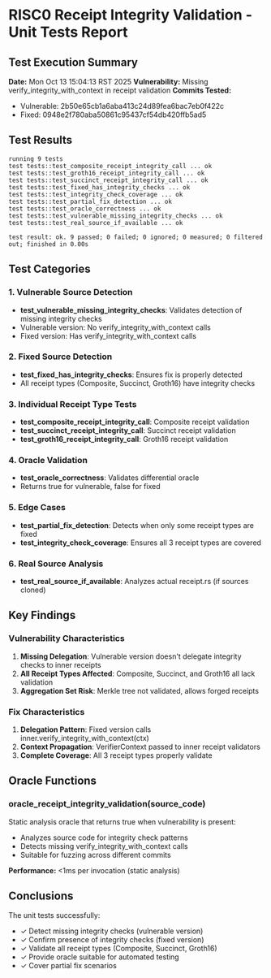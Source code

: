 # RISC0 Receipt Integrity Validation - Unit Tests Report

## Test Execution Summary

**Date:** Mon Oct 13 15:04:13 RST 2025
**Vulnerability:** Missing verify_integrity_with_context in receipt validation
**Commits Tested:**
- Vulnerable: 2b50e65cb1a6aba413c24d89fea6bac7eb0f422c
- Fixed: 0948e2f780aba50861c95437cf54db420ffb5ad5

## Test Results

    
    running 9 tests
    test tests::test_composite_receipt_integrity_call ... ok
    test tests::test_groth16_receipt_integrity_call ... ok
    test tests::test_succinct_receipt_integrity_call ... ok
    test tests::test_fixed_has_integrity_checks ... ok
    test tests::test_integrity_check_coverage ... ok
    test tests::test_partial_fix_detection ... ok
    test tests::test_oracle_correctness ... ok
    test tests::test_vulnerable_missing_integrity_checks ... ok
    test tests::test_real_source_if_available ... ok
    
    test result: ok. 9 passed; 0 failed; 0 ignored; 0 measured; 0 filtered out; finished in 0.00s
    

## Test Categories

### 1. Vulnerable Source Detection
- **test_vulnerable_missing_integrity_checks**: Validates detection of missing integrity checks
- Vulnerable version: No verify_integrity_with_context calls
- Fixed version: Has verify_integrity_with_context calls

### 2. Fixed Source Detection
- **test_fixed_has_integrity_checks**: Ensures fix is properly detected
- All receipt types (Composite, Succinct, Groth16) have integrity checks

### 3. Individual Receipt Type Tests
- **test_composite_receipt_integrity_call**: Composite receipt validation
- **test_succinct_receipt_integrity_call**: Succinct receipt validation
- **test_groth16_receipt_integrity_call**: Groth16 receipt validation

### 4. Oracle Validation
- **test_oracle_correctness**: Validates differential oracle
- Returns true for vulnerable, false for fixed

### 5. Edge Cases
- **test_partial_fix_detection**: Detects when only some receipt types are fixed
- **test_integrity_check_coverage**: Ensures all 3 receipt types are covered

### 6. Real Source Analysis
- **test_real_source_if_available**: Analyzes actual receipt.rs (if sources cloned)

## Key Findings

### Vulnerability Characteristics
1. **Missing Delegation**: Vulnerable version doesn't delegate integrity checks to inner receipts
2. **All Receipt Types Affected**: Composite, Succinct, and Groth16 all lack validation
3. **Aggregation Set Risk**: Merkle tree not validated, allows forged receipts

### Fix Characteristics
1. **Delegation Pattern**: Fixed version calls inner.verify_integrity_with_context(ctx)
2. **Context Propagation**: VerifierContext passed to inner receipt validators
3. **Complete Coverage**: All 3 receipt types properly validate

## Oracle Functions

### oracle_receipt_integrity_validation(source_code)
Static analysis oracle that returns true when vulnerability is present:
- Analyzes source code for integrity check patterns
- Detects missing verify_integrity_with_context calls
- Suitable for fuzzing across different commits

**Performance:** <1ms per invocation (static analysis)

## Conclusions

The unit tests successfully:
- ✓ Detect missing integrity checks (vulnerable version)
- ✓ Confirm presence of integrity checks (fixed version)
- ✓ Validate all receipt types (Composite, Succinct, Groth16)
- ✓ Provide oracle suitable for automated testing
- ✓ Cover partial fix scenarios

